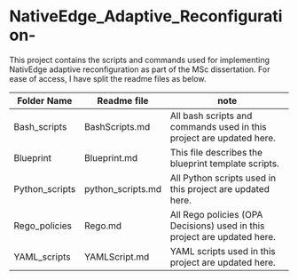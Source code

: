 # NativeEdge_Adaptive_Reconfiguration-
This project contains the scripts and commands used for implementing NativEdge adaptive reconfiguration as part of the MSc dissertation. For ease of access, I have split the readme files as below.

|Folder Name|Readme file|note|
| --- | --- | --- |
| Bash_scripts  | BashScripts.md| All bash scripts and commands used in this project are updated here. |
| Blueprint  | Blueprint.md | This file describes the blueprint template scripts. |
| Python_scripts | python_scripts.md | All Python scripts used in this project are updated here. |
|   Rego_policies   | Rego.md | All Rego policies (OPA Decisions) used in this project are updated here.
| YAML_scripts | YAMLScript.md  | YAML scripts used in this project are updated here.



